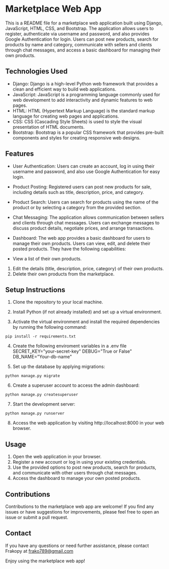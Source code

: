 # Marketplace Web App
This is a README file for a marketplace web application built using Django, JavaScript, HTML, CSS, and Bootstrap. The application allows users to register, authenticate via username and password, and also provides Google Authentication for login. Users can post new products, search for products by name and category, communicate with sellers and clients through chat messages, and access a basic dashboard for managing their own products.

## Technologies Used
* Django: Django is a high-level Python web framework that provides a clean and efficient way to build web applications.
* JavaScript: JavaScript is a programming language commonly used for web development to add interactivity and dynamic features to web pages.
* HTML: HTML (Hypertext Markup Language) is the standard markup language for creating web pages and applications.
* CSS: CSS (Cascading Style Sheets) is used to style the visual presentation of HTML documents.
* Bootstrap: Bootstrap is a popular CSS framework that provides pre-built components and styles for creating responsive web designs.
  
## Features
* User Authentication: Users can create an account, log in using their username and password, and also use Google Authentication for easy login.

* Product Posting: Registered users can post new products for sale, including details such as title, description, price, and category.

* Product Search: Users can search for products using the name of the product or by selecting a category from the provided section.

* Chat Messaging: The application allows communication between sellers and clients through chat messages. Users can exchange messages to discuss product details, negotiate prices, and arrange transactions.

* Dashboard: The web app provides a basic dashboard for users to manage their own products. Users can view, edit, and delete their posted products. They have the following capabilities:

* View a list of their own products.
1. Edit the details (title, description, price, category) of their own products.
2. Delete their own products from the marketplace.
   
## Setup Instructions    
1. Clone the repository to your local machine.

2. Install Python (if not already installed) and set up a virtual environment.

3. Activate the virtual environment and install the required dependencies by running the following command:   

`pip install -r requirements.txt`

4. Create the following enviroment variables in a .env file
   SECRET_KEY="your-secret-key"
   DEBUG="True or False"
   DB_NAME="Your-db-name"

5. Set up the database by applying migrations:    

`python manage.py migrate`

6. Create a superuser account to access the admin dashboard:    

`python manage.py createsuperuser`

7. Start the development server:    

`python manage.py runserver`  

8. Access the web application by visiting http://localhost:8000 in your web browser.

## Usage
1. Open the web application in your browser.
2. Register a new account or log in using your existing credentials.
3. Use the provided options to post new products, search for products, and communicate with other users through chat messages.
4. Access the dashboard to manage your own posted products.

## Contributions
Contributions to the marketplace web app are welcome! If you find any issues or have suggestions for improvements, please feel free to open an issue or submit a pull request.

## Contact
If you have any questions or need further assistance, please contact Frakopy at frako789@gmail.com

Enjoy using the marketplace web app!
